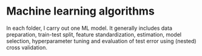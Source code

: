 # Machine learning algorithms
In each folder, I carry out one ML model. It generally includes data preparation, train-test split, feature standardization, estimation, model selection, hyperparameter tuning and evaluation of test error using (nested) cross validation. 
